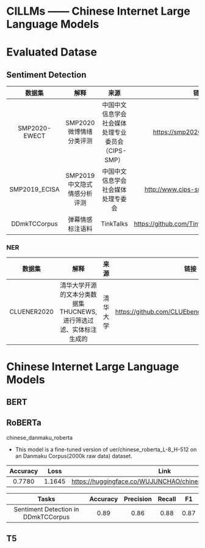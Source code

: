 # CILLMs —— Chinese Internet Large Language Models

# Evaluated Datase

## Sentiment Detection

| 数据集 | 解释 | 来源 | 链接 |
|:-------------:|:-----:|:-----:|:-----:|
| SMP2020-EWECT | SMP2020微博情绪分类评测 | 中国中文信息学会社会媒体处理专业委员会（CIPS-SMP） | https://smp2020ewect.github.io |
| SMP2019_ECISA	| SMP2019中文隐式情感分析评测 | 中国中文信息学会社会媒体处理专委会 | http://www.cips-smp.org/smp_data/5 |
| DDmkTCCorpus	| 弹幕情感标注语料 | TinkTalks | https://github.com/TinyTalks/DDmkTCCorpus |

### NER

| 数据集 | 解释 | 来源 | 链接 |
|:-------------:|:-----:|:-----:|:-----:|
| CLUENER2020 | 清华大学开源的文本分类数据集THUCNEWS,进行筛选过滤、实体标注生成的 | 清华大学 | https://github.com/CLUEbenchmark/CLUENER2020 |


# Chinese Internet Large Language Models

## BERT

## RoBERTa

chinese_danmaku_roberta
- This model is a fine-tuned version of uer/chinese_roberta_L-8_H-512 on an Danmaku Corpus(2000k raw data) dataset.

| Accuracy | Loss | Link |
|:-------------:|:-----:|:-----:|
| 0.7780| 1.1645 | https://huggingface.co/WUJUNCHAO/chinese_danmaku_roberta |

| Tasks | Accuracy | Precision | Recall | F1 |
|:-----:|:-----:|:-----:|:-----:|:-----:|
| Sentiment Detection in DDmkTCCorpus | 0.89 | 0.86 | 0.88 | 0.87 |
  


## T5
